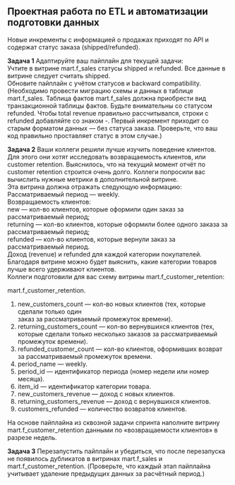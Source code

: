 ## Проектная работа по ETL и автоматизации подготовки данных

Новые инкременты с информацией о продажах приходят по API и содержат статус заказа (shipped/refunded).

**Задача 1**
Адаптируйте ваш пайплайн для текущей задачи:  
Учтите в витрине mart.f_sales статусы shipped и refunded. Все данные в витрине следует считать shipped.  
Обновите пайплайн с учётом статусов и backward compatibility.  
(Необходимо провести миграцию схемы и данных в таблице mart.f_sales. Таблица фактов mart.f_sales должна приобрести вид транзакционной таблицы фактов. Будьте внимательны со статусом refunded. Чтобы total revenue правильно рассчитывался, строки с refunded добавляйте со знаком -.
Первый инкремент приходит со старым форматом данных — без статуса заказа. Проверьте, что ваш код правильно проставляет статус в этом случае.)

**Задача 2**
Ваши коллеги решили лучше изучить поведение клиентов. Для этого они хотят исследовать возвращаемость клиентов, или customer retention. 
Выяснилось, что на текущий момент отчёт по customer retention строится очень долго. Коллеги попросили вас вычислить нужные метрики в дополнительной витрине.  
Эта витрина должна отражать следующую информацию:  
Рассматриваемый период — weekly.  
Возвращаемость клиентов:   
new — кол-во клиентов, которые оформили один заказ за рассматриваемый период;  
returning — кол-во клиентов, которые оформили более одного заказа за рассматриваемый период;  
refunded — кол-во клиентов, которые вернули заказ за рассматриваемый период.  
Доход (revenue) и refunded для каждой категории покупателей.  
Благодаря витрине можно будет выяснить, какие категории товаров лучше всего удерживают клиентов.  
Коллеги подготовили для вас схему витрины mart.f_customer_retention:  

mart.f_customer_retention. 
1. new_customers_count — кол-во новых клиентов (тех, которые сделали только один   
заказ за рассматриваемый промежуток времени).  
2. returning_customers_count — кол-во вернувшихся клиентов (тех, которые сделали только несколько заказов за рассматриваемый промежуток времени).
3. refunded_customer_count — кол-во клиентов, оформивших возврат за рассматриваемый промежуток времени.  
4. period_name — weekly.  
5. period_id — идентификатор периода (номер недели или номер месяца).  
6. item_id — идентификатор категории товара.  
7. new_customers_revenue — доход с новых клиентов.  
8. returning_customers_revenue — доход с вернувшихся клиентов.  
9. customers_refunded — количество возвратов клиентов.  

На основе пайплайна из сквозной задачи спринта наполните витрину mart.f_customer_retention данными по «возвращаемости клиентов» в разрезе недель.

**Задача 3**
Перезапустить пайплайн и убедиться, что после перезапуска не появилось дубликатов в витринах mart.f_sales и mart.f_customer_retention.
(Проверьте, что каждый этап пайплайна учитывает удаление предыдущих данных за расчётный период.)
